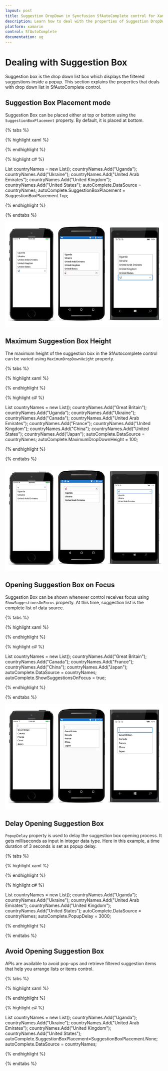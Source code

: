 ```yaml
---
layout: post
title: Suggestion DropDown in Syncfusion SfAutoComplete control for Xamarin.Forms
description: Learn how to deal with the properties of Suggestion DropDown
platform: xamarin
control: SfAutoComplete
documentation: ug
---
```


# Dealing with Suggestion Box

Suggestion box is the drop down list box which displays the filtered suggestions inside a popup. This section explains the properties that deals with drop down list in SfAutoComplete control.

## Suggestion Box Placement mode

Suggestion Box can be placed either at top or bottom using the `SuggestionBoxPlacement` property. By default, it is placed at bottom.

{% tabs %}

{% highlight xaml %}

<StackLayout VerticalOptions="Center" HorizontalOptions="Center" Padding="30">
	<autocomplete:SfAutoComplete HeightRequest="40" SuggestionBoxPlacement="Top" x:Name="autoComplete" />
</StackLayout>

{% endhighlight %}

{% highlight c# %}

List<String> countryNames = new List<String>();
countryNames.Add("Uganda");
countryNames.Add("Ukraine");
countryNames.Add("United Arab Emirates");
countryNames.Add("United Kingdom");
countryNames.Add("United States");
autoComplete.DataSource = countryNames;
autoComplete.SuggestionBoxPlacement = SuggestionBoxPlacement.Top;

{% endhighlight %}

{% endtabs %}

![](images/Dealing-with-Suggestion-Box/suggestion-box-placement-top.png)

## Maximum Suggestion Box Height

The maximum height of the suggestion box in the SfAutocomplete control can be varied using `MaximumDropDownHeight` property.

{% tabs %}

{% highlight xaml %}

<StackLayout VerticalOptions="Start" HorizontalOptions="Start" Padding="30">
	<autocomplete:SfAutoComplete HeightRequest="40" x:Name="autoComplete" MaximumDropDownHeight="100" />                     
</StackLayout> 

{% endhighlight %}

{% highlight c# %}

List<String> countryNames = new List<String>();
countryNames.Add("Great Britain");
countryNames.Add("Uganda");
countryNames.Add("Ukraine");
countryNames.Add("Canada");
countryNames.Add("United Arab Emirates");
countryNames.Add("France");
countryNames.Add("United Kingdom");
countryNames.Add("China");
countryNames.Add("United States");
countryNames.Add("Japan");
autoComplete.DataSource = countryNames;
autoComplete.MaximumDropDownHeight = 100;

{% endhighlight %}

{% endtabs %}

![](images/Dealing-with-Suggestion-Box/maximum-dropdown-height.png)

## Opening Suggestion Box on Focus

Suggestion Box can be shown whenever control receives focus using `ShowSuggestionsOnFocus` property. At this time, suggestion list is the complete list of data source.

{% tabs %}

{% highlight xaml %}

<StackLayout VerticalOptions="Start" HorizontalOptions="Start" Padding="30">
	<autocomplete:SfAutoComplete HeightRequest="40" x:Name="autoComplete" ShowSuggestionsOnFocus="true" />                        
</StackLayout> 

{% endhighlight %}

{% highlight c# %}

List<String> countryNames = new List<String>();
countryNames.Add("Great Britain");
countryNames.Add("Canada");
countryNames.Add("France");
countryNames.Add("China");
countryNames.Add("Japan");
autoComplete.DataSource = countryNames;
autoComplete.ShowSuggestionsOnFocus = true;

{% endhighlight %}

{% endtabs %}

![](images/Dealing-with-Suggestion-Box/show-suggestions-on-focus.png)

## Delay Opening Suggestion Box

`PopupDelay` property is used to delay the suggestion box opening process. It gets milliseconds as input in integer data type.
Here in this example, a time duration of 3 seconds is set as popup delay.

{% tabs %}

{% highlight xaml %}

<StackLayout VerticalOptions="StartAndExpand" HorizontalOptions="StartAndExpand" Padding="30">
	<autocomplete:SfAutoComplete HeightRequest="40" x:Name="autoComplete" PopupDelay="3000" />                            
</StackLayout> 

{% endhighlight %}

{% highlight c# %}

List<String> countryNames = new List<String>();
countryNames.Add("Uganda");
countryNames.Add("Ukraine");
countryNames.Add("United Arab Emirates");
countryNames.Add("United Kingdom");
countryNames.Add("United States");
autoComplete.DataSource = countryNames;
autoComplete.PopupDelay = 3000;

{% endhighlight %}

{% endtabs %}

## Avoid Opening Suggestion Box

APIs are available to avoid pop-ups and retrieve filtered suggestion items that help you arrange lists or items control. 

{% tabs %}

{% highlight xaml %}

<StackLayout VerticalOptions="StartAndExpand" HorizontalOptions="StartAndExpand" Padding="30">
	<autocomplete:SfAutoComplete HeightRequest="40" x:Name="autoComplete" SuggestionBoxPlacement="None" />                            
</StackLayout> 

{% endhighlight %}

{% highlight c# %}

List<String> countryNames = new List<String>();
countryNames.Add("Uganda");
countryNames.Add("Ukraine");
countryNames.Add("United Arab Emirates");
countryNames.Add("United Kingdom");
countryNames.Add("United States");
autoComplete.SuggestionBoxPlacement=SuggestionBoxPlacement.None;
autoComplete.DataSource = countryNames;


{% endhighlight %}

{% endtabs %}
